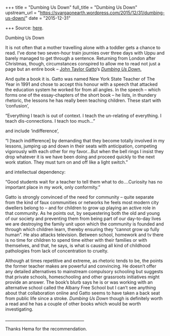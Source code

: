 +++
title = "Dumbing Us Down"
full_title = "Dumbing Us Down"
upstream_url = "https://svargaonearth.wordpress.com/2015/12/31/dumbing-us-down/"
date = "2015-12-31"

+++
Source: [here](https://svargaonearth.wordpress.com/2015/12/31/dumbing-us-down/).

Dumbing Us Down

It is not often that a mother travelling alone with a toddler gets a chance to read. I’ve done two seven-hour train journies over three days with Uppu and barely managed to get through a sentence. Returning from London after Christmas, though, circumstances conspired to allow me to read not just a page but an entire book – [John Taylor Gatto](https://en.wikipedia.org/wiki/John_Taylor_Gatto)‘s [*Dumbing Us Down*.](https://en.wikipedia.org/wiki/Dumbing_Us_Down)

And quite a book it is. Gatto was named New York State Teacher of The Year in 1991 and chose to accept this honour with a speech that attacked the education system he worked for from all angles. In the speech – which forms one of the essay-chapters of the short book – he lists, in thundery rhetoric, the lessons he has really been teaching children. These start with ‘confusion’,

“Everything I teach is out of context. I teach the un-relating of everything. I teach dis-connections. I teach too much…”

and include ‘indifference’,

“I \[teach indifference\] by demanding that they become totally involved in my lessons, jumping up and down in their seats with anticipation, competing vigorously with each other for my favor…But when the bell rings I insist they drop whatever it is we have been doing and proceed quickly to the next work station. They must turn on and off like a light switch.”

and intellectual dependency:

“Good students wait for a teacher to tell them what to do….Curiosity has no important place in my work, only conformity.”

Gatto is strongly convinced of the need for community – quite separate from the kind of faux communities or networks he feels most modern city dwellers belong to – and for children to grow up playing an active role in that community. As he points out, by sequestering both the old and young of our society and preventing them from being part of our day-to-day lives we are destroying the family unit upon which the community is founded and through which children learn, thereby ensuring they “cannot grow up fully human”. He also attacks television. Between school, homework and tv there is no time for children to spend time either with their families or with themselves, and that, he says, is what is causing all kind of childhood pathologies from lack of concentration to cruelty.

Although at times repetitive and extreme, as rhetoric tends to be, the points the former teacher makes are powerful and convincing. He doesn’t offer any detailed alternatives to mainstream compulsory schooling but suggests that private schools, homeschooling and other grassroots initiatives might provide an answer. The book’s blurb says he is or was working with an alternative school called the Albany Free School but I can’t see anything about that collaboration online and Gatto seems to have taken a back seat from public life since a stroke. *Dumbing Us Down* though is definitely worth a read and he has a couple of other books which would be worth investigating.

\_\_\_\_\_\_\_\_\_\_\_\_\_\_\_\_\_\_\_\_\_\_\_\_\_\_\_\_\_\_\_\_\_\_\_\_\_\_\_

Thanks Hema for the recommendation.
